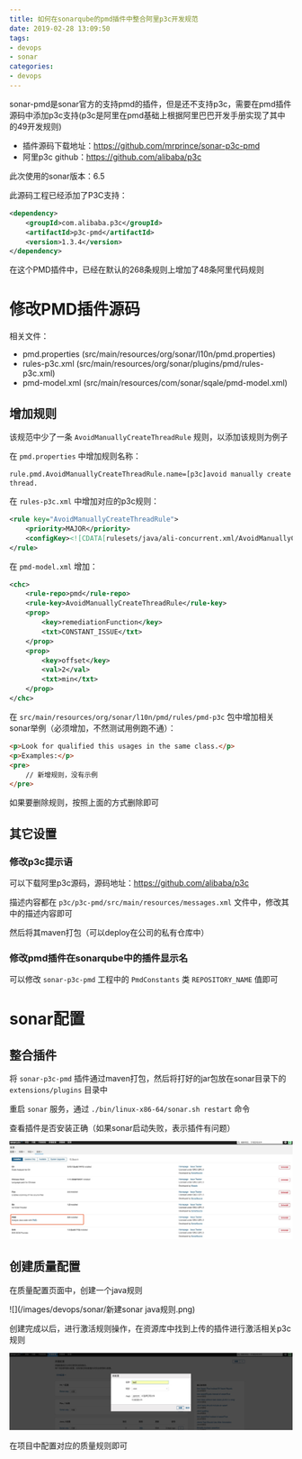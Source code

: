 ```yaml
---
title: 如何在sonarqube的pmd插件中整合阿里p3c开发规范
date: 2019-02-28 13:09:50
tags: 
- devops
- sonar
categories:
- devops
---
```


sonar-pmd是sonar官方的支持pmd的插件，但是还不支持p3c，需要在pmd插件源码中添加p3c支持(p3c是阿里在pmd基础上根据阿里巴巴开发手册实现了其中的49开发规则)

* 插件源码下载地址：https://github.com/mrprince/sonar-p3c-pmd
* 阿里p3c github：https://github.com/alibaba/p3c

此次使用的sonar版本：6.5

此源码工程已经添加了P3C支持：
```xml
<dependency>
    <groupId>com.alibaba.p3c</groupId>
    <artifactId>p3c-pmd</artifactId>
    <version>1.3.4</version>
</dependency>
```

在这个PMD插件中，已经在默认的268条规则上增加了48条阿里代码规则

# 修改PMD插件源码
相关文件：
* pmd.properties (src/main/resources/org/sonar/l10n/pmd.properties)
* rules-p3c.xml (src/main/resources/org/sonar/plugins/pmd/rules-p3c.xml)
* pmd-model.xml (src/main/resources/com/sonar/sqale/pmd-model.xml)

## 增加规则
该规范中少了一条 `AvoidManuallyCreateThreadRule` 规则，以添加该规则为例子

在 `pmd.properties` 中增加规则名称：
```properties
rule.pmd.AvoidManuallyCreateThreadRule.name=[p3c]avoid manually create thread.
```

在 `rules-p3c.xml` 中增加对应的p3c规则：
```xml
<rule key="AvoidManuallyCreateThreadRule">
    <priority>MAJOR</priority>
    <configKey><![CDATA[rulesets/java/ali-concurrent.xml/AvoidManuallyCreateThreadRule]]></configKey>
</rule>
```

在 `pmd-model.xml` 增加：
```xml
<chc>
    <rule-repo>pmd</rule-repo>
    <rule-key>AvoidManuallyCreateThreadRule</rule-key>
    <prop>
        <key>remediationFunction</key>
        <txt>CONSTANT_ISSUE</txt>
    </prop>
    <prop>
        <key>offset</key>
        <val>2</val>
        <txt>min</txt>
    </prop>
</chc>
```

在 `src/main/resources/org/sonar/l10n/pmd/rules/pmd-p3c` 包中增加相关sonar举例（必须增加，不然测试用例跑不通）：
```html
<p>Look for qualified this usages in the same class.</p>
<p>Examples:</p>
<pre>
    // 新增规则，没有示例
</pre>
```

如果要删除规则，按照上面的方式删除即可

## 其它设置
### 修改p3c提示语

可以下载阿里p3c源码，源码地址：https://github.com/alibaba/p3c

描述内容都在 `p3c/p3c-pmd/src/main/resources/messages.xml` 文件中，修改其中的描述内容即可

然后将其maven打包（可以deploy在公司的私有仓库中）

### 修改pmd插件在sonarqube中的插件显示名

可以修改 `sonar-p3c-pmd` 工程中的 `PmdConstants` 类 `REPOSITORY_NAME` 值即可

# sonar配置
## 整合插件

将 `sonar-p3c-pmd` 插件通过maven打包，然后将打好的jar包放在sonar目录下的 `extensions/plugins` 目录中

重启 `sonar` 服务，通过 `./bin/linux-x86-64/sonar.sh restart` 命令

查看插件是否安装正确（如果sonar启动失败，表示插件有问题）

![](/images/devops/sonar/sonar-p3c-pmd插件.png)

## 创建质量配置

在质量配置页面中，创建一个java规则

![](/images/devops/sonar/新建sonar java规则.png)

创建完成以后，进行激活规则操作，在资源库中找到上传的插件进行激活相关p3c规则

![](/images/devops/sonar/激活p3c规则.png)

在项目中配置对应的质量规则即可